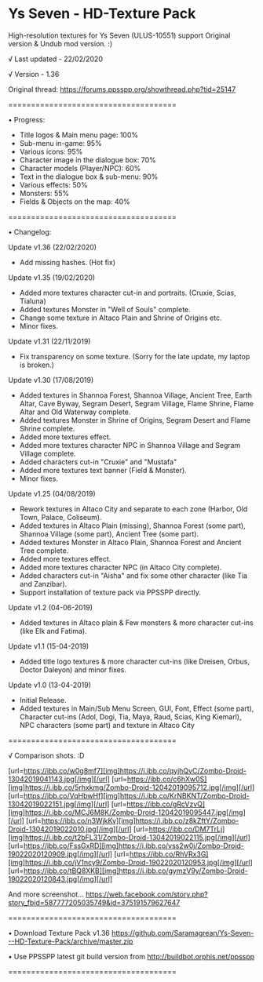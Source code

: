 # Ys Seven - HD-Texture Pack
High-resolution textures for Ys Seven (ULUS-10551) support Original version &amp; Undub mod version. :)

√ Last updated - 22/02/2020

√ Version - 1.36

Original thread: https://forums.ppsspp.org/showthread.php?tid=25147

=====================================

• Progress:

- Title logos & Main menu page: 100%
- Sub-menu in-game: 95%
- Various icons: 95%
- Character image in the dialogue box: 70%
- Character models (Player/NPC): 60%
- Text in the dialogue box & sub-menu: 90%
- Various effects: 50%
- Monsters: 55%
- Fields & Objects on the map: 40%

=====================================

• Changelog:

Update v1.36 (22/02/2020)
- Add missing hashes. (Hot fix)

Update v1.35 (19/02/2020)
- Added more textures character cut-in and portraits. (Cruxie, Scias, Tialuna)
- Added textures Monster in "Well of Souls" complete. 
- Change some texture in Altaco Plain and Shrine of Origins etc.
- Minor fixes.

Update v1.31 (22/11/2019)
- Fix transparency on some texture.
(Sorry for the late update, my laptop is broken.)

Update v1.30 (17/08/2019)
- Added textures in Shannoa Forest, Shannoa Village, Ancient Tree, Earth Altar, Cave Byway, Segram Desert, Segram Village, Flame Shrine, Flame Altar and Old Waterway complete.
- Added textures Monster in Shrine of Origins, Segram Desert and Flame Shrine complete.
- Added more textures effect.
- Added more textures character NPC in Shannoa Village and Segram Village complete.
- Added characters cut-in "Cruxie" and "Mustafa"
- Added more textures text banner (Field & Monster).
- Minor fixes.

Update v1.25 (04/08/2019)
- Rework textures in Altaco City and separate to each zone (Harbor, Old Town, Palace, Coliseum).
- Added textures in Altaco Plain (missing), Shannoa Forest (some part), Shannoa Village (some part), Ancient Tree (some part).
- Added textures Monster in Altaco Plain, Shannoa Forest and Ancient Tree complete.
- Added more textures effect.
- Added more textures character NPC (in Altaco City complete).
- Added characters cut-in "Aisha" and fix some other character (like Tia and Zanzibar).
- Support installation of texture pack via PPSSPP directly.

Update v1.2 (04-06-2019)
- Added textures in Altaco plain & Few monsters & more character cut-ins (like Elk and Fatima).

Update v1.1 (15-04-2019)
- Added title logo textures &  more character cut-ins (like Dreisen, Orbus, Doctor Daleyon) and minor fixes.

Update v1.0 (13-04-2019)
- Initial Release.
- Added textures in Main/Sub Menu Screen, GUI, Font, Effect (some part), Character cut-ins (Adol, Dogi, Tia, Maya, Raud, Scias, King Kiemarl), NPC characters (some part) and texture in Altaco City

=====================================

√ Comparison shots. :D

[url=https://ibb.co/w0g8mf7][img]https://i.ibb.co/qyjhQvC/Zombo-Droid-13042019041143.jpg[/img][/url]
[url=https://ibb.co/c6hXw0S][img]https://i.ibb.co/5rhxkmg/Zombo-Droid-12042019095712.jpg[/img][/url]
[url=https://ibb.co/VqHbwHf][img]https://i.ibb.co/KrNBKNT/Zombo-Droid-13042019022151.jpg[/img][/url]
[url=https://ibb.co/gRcVzvQ][img]https://i.ibb.co/MCJ6M8K/Zombo-Droid-12042019095447.jpg[/img][/url]
[url=https://ibb.co/n3WjkKv][img]https://i.ibb.co/z8kZftY/Zombo-Droid-13042019022010.jpg[/img][/url]
[url=https://ibb.co/DM7TrLj][img]https://i.ibb.co/t2bFL31/Zombo-Droid-13042019022115.jpg[/img][/url]
[url=https://ibb.co/FssGxRD][img]https://i.ibb.co/vss2w0j/Zombo-Droid-19022020120909.jpg[/img][/url]
[url=https://ibb.co/RhVRx3G][img]https://i.ibb.co/jV1ncy9/Zombo-Droid-19022020120953.jpg[/img][/url]
[url=https://ibb.co/tBQ8XKB][img]https://i.ibb.co/gymzV9y/Zombo-Droid-19022020120843.jpg[/img][/url]

And more screenshot... https://web.facebook.com/story.php?story_fbid=587777205035749&id=375191579627647

=====================================

• Download Texture Pack v1.36 https://github.com/Saramagrean/Ys-Seven---HD-Texture-Pack/archive/master.zip

• Use PPSSPP latest git build version from http://buildbot.orphis.net/ppsspp

=====================================
